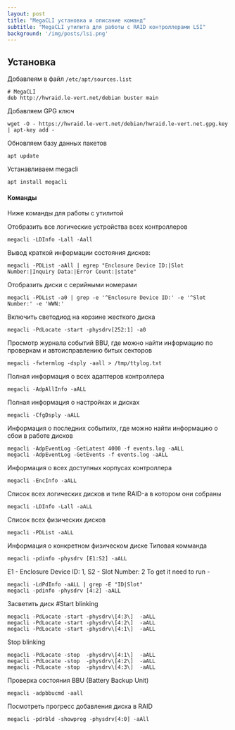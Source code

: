 ```yaml
---
layout: post
title: "MegaCLI установка и описание команд"
subtitle: "MegaCLI утилита для работы с RAID контроллерами LSI"
background: '/img/posts/lsi.png'
---
```



##  Установка

Добавлеям в  файл `/etc/apt/sources.list`
```
# MegaCLI
deb http://hwraid.le-vert.net/debian buster main
```

Добавляем GPG ключ
```
wget -O - https://hwraid.le-vert.net/debian/hwraid.le-vert.net.gpg.key | apt-key add -
```

Обновляем базу данных пакетов
```
apt update
```

Устанавливаем megacli
```
apt install megacli
```

#### Команды
Ниже команды для работы с утилитой


Отобразить все логические устройства всех контроллеров
```
megacli -LDInfo -Lall -Aall
```


Вывод краткой информации состояния дисков:
```
megacli -PDList -aAll | egrep "Enclosure Device ID:|Slot Number:|Inquiry Data:|Error Count:|state"
```

Отобразить диски с серийными номерами
```
megacli -PDList -a0 | grep -e '^Enclosure Device ID:' -e '^Slot Number:' -e 'WWN:'
```

Включить светодиод на корзине жесткого диска
```
megacli -PdLocate -start -physdrv[252:1] -a0
```


Просмотр журнала событий BBU, где можно найти информацию по проверкам и автоисправлению  битых секторов
```
megacli -fwtermlog -dsply -aall > /tmp/ttylog.txt
```

Полная информация о всех адаптеров контроллера
```
megacli -AdpAllInfo -aALL
```

Полная информация о настройках и дисках
```
megacli -CfgDsply -aALL
```

Информация о последних событиях, где можно найти информацию о сбои в работе дисков
```
megacli -AdpEventLog -GetLatest 4000 -f events.log -aALL
megacli -AdpEventLog -GetEvents -f events.log -aALL
```

Информация о всех доступных корпусах контроллера
```
megacli -EncInfo -aALL
```

Список всех логических дисков и типе RAID-а в котором они собраны
```
megacli -LDInfo -Lall -aALL
```

Список всех физических дисков
```
megacli -PDList -aALL
```
Информация о конкретном физическом диске
Типовая комманда 
```
megacli -pdinfo -physdrv [E1:S2] -aALL
```

E1 - Enclosure Device ID: 1, S2 - Slot Number: 2
To get it need to run - 
```
megacli -LdPdInfo -aALL | grep -E "ID|Slot"
megacli -pdinfo -physdrv [4:2] -aALL
```
Засветить диск
#Start blinking
```
megacli -PdLocate -start -physdrv\[4:3\]  -aALL
megacli -PdLocate -start -physdrv\[4:2\]  -aALL
megacli -PdLocate -start -physdrv\[4:1\]  -aALL
```

Stop blinking
```
megacli -PdLocate -stop  -physdrv\[4:1\]  -aALL
megacli -PdLocate -stop  -physdrv\[4:2\]  -aALL
megacli -PdLocate -stop  -physdrv\[4:3\]  -aALL
``` 
Проверка состояния BBU (Battery Backup Unit)
```
megacli -adpbbucmd -aall
```

Посмотреть прогресс добавления диска в RAID
```
megacli -pdrbld -showprog -physdrv[4:0] -aAll
```